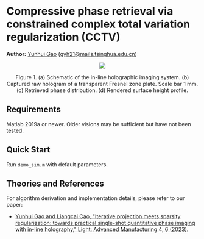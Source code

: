 # Compressive phase retrieval via constrained complex total variation regularization (CCTV)
**Author:** [Yunhui Gao](https://github.com/Yunhui-Gao) (gyh21@mails.tsinghua.edu.cn)

<p align="center">
<img src="docs/diagram.png">
</p>

<p align="center">Figure 1. (a) Schematic of the in-line holographic imaging system. (b) Captured raw hologram of a transparent Fresnel zone plate. Scale bar 1 mm. (c) Retrieved phase distribution. (d) Rendered surface height profile.</p>

## Requirements
Matlab 2019a or newer. Older visions may be sufficient but have not been tested.

## Quick Start
Run `demo_sim.m` with default parameters.

## Theories and References
For algorithm derivation and implementation details, please refer to our paper:

- [Yunhui Gao and Liangcai Cao, "Iterative projection meets sparsity regularization: towards practical single-shot quantitative phase imaging with in-line holography," Light: Advanced Manufacturing 4, 6 (2023).](https://www.light-am.com/article/doi/10.37188/lam.2023.006)